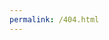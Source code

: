 ```yaml
---
permalink: /404.html
---
```

<!DOCTYPE html>
<html lang="en">
<head>
    <meta charset="UTF-8">
    <title>404- .tim-shu.github.io</title>
    <meta name="keywords" content="https://github.com/Tim-Shu,shu_lilei@163.com, .net, mssql, mysql, mvc, dbm, python, django, CMS ..." />
    <meta name="description" content="王尔德说，在我年轻的时候，曾以为金钱是世界上最重要的东西，现在我老了，才知道的确如此。他说的对。" />
</head>
<body>
	 <script type="text/javascript" src="//qzonestyle.gtimg.cn/qzone/hybrid/app/404/search_children.js" charset="utf-8"></script>
</body>
</html>
